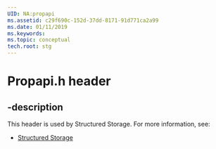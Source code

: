 ```yaml
---
UID: NA:propapi
ms.assetid: c29f690c-152d-37dd-8171-91d771ca2a99
ms.date: 01/11/2019
ms.keywords: 
ms.topic: conceptual
tech.root: stg
---
```


# Propapi.h header


## -description


This header is used by Structured Storage. For more information, see:

- [Structured Storage](../_stg/index.md)

